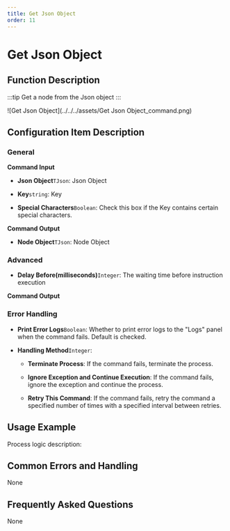 ```yaml
---
title: Get Json Object
order: 11
---
```


# Get Json Object

## Function Description

:::tip 
Get a node from the Json object
:::

![Get Json Object](../../../assets/Get Json Object_command.png)

## Configuration Item Description

### General

**Command Input**

- **Json Object**`TJson`: Json Object

- **Key**`string`: Key

- **Special Characters**`Boolean`: Check this box if the Key contains certain special characters.


**Command Output**

- **Node Object**`TJson`: Node Object

### Advanced

- **Delay Before(milliseconds)**`Integer`: The waiting time before instruction execution


**Command Output**

### Error Handling

- **Print Error Logs**`Boolean`: Whether to print error logs to the "Logs" panel when the command fails. Default is checked. 

- **Handling Method**`Integer`:

    - **Terminate Process**: If the command fails, terminate the process.

    - **Ignore Exception and Continue Execution**: If the command fails, ignore the exception and continue the process.

    - **Retry This Command**: If the command fails, retry the command a specified number of times with a specified interval between retries.

## Usage Example

Process logic description:

## Common Errors and Handling

None

## Frequently Asked Questions

None

